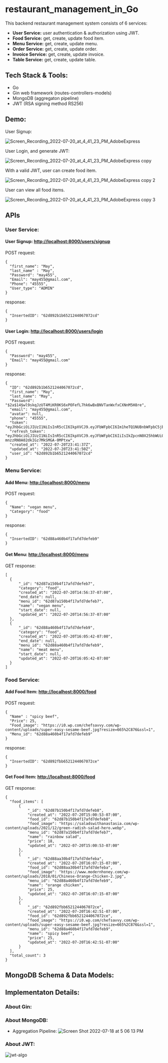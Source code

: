 # restaurant_management_in_Go

This backend restaurant management system consists of 6 services:
* __User Service:__ user authentication & authorization using JWT.
* __Food Service:__ get, create, update food item.
* __Menu Service:__ get, create, update menu.
* __Order Service:__ get, create, update order.
* __Invoice Service:__ get, create, update invoice. 
* __Table Service:__ get, create, update table.

## Tech Stack & Tools:
* Go 
* Gin web framework (routes-controllers-models)
* MongoDB (aggregaton pipeline)
* JWT (RSA signing method RS256)

## Demo:
User Signup:

![Screen_Recording_2022-07-20_at_4_41_23_PM_AdobeExpress](https://user-images.githubusercontent.com/101481587/180126180-7dd43c96-ccf8-4b4a-b4e2-643ab5ae3dce.gif)

User Login, and generate JWT:

![Screen_Recording_2022-07-20_at_4_41_23_PM_AdobeExpress copy](https://user-images.githubusercontent.com/101481587/180126438-1a6a8489-b224-419b-a7bc-5735515c1509.gif)

With a valid JWT, user can create food item.

![Screen_Recording_2022-07-20_at_4_41_23_PM_AdobeExpress copy 2](https://user-images.githubusercontent.com/101481587/180127413-c9602305-3bac-4a46-8019-a0310be40eda.gif)

User can view all food items.

![Screen_Recording_2022-07-20_at_4_41_23_PM_AdobeExpress copy 3](https://user-images.githubusercontent.com/101481587/180127577-85e7862a-cc5c-4b8c-8210-18ba9a5f0cc3.gif)



## APIs
### User Service:
  #### User Signup: <http://localhost:8000/users/signup>
  POST request:
  ```
  {
    "first_name": "May",
    "last_name" : "May",
    "Password": "may455",
    "Email": "may455@gmail.com",
    "Phone": "45555",
    "User_type": "ADMIN"
  }
  ```
  response:
  ```
  {
    "InsertedID": "62d892b1b6521244067072cd"
  }
  ```
  #### User Login: <http://localhost:8000/users/login>
  POST request:
  ```
  {
    "Password": "may455",
    "Email": "may455@gmail.com"
  }
  ```
  response:
  ```
  {
    "ID": "62d892b1b6521244067072cd",
    "first_name": "May",
    "last_name": "May",
    "Password": "$2a$14$wl9skqJzUT4MiKR0KS6xPOFefL7hk6wBxBNVTanWxfxCXNnM5H8re",
    "email": "may455@gmail.com",
    "avatar": null,
    "phone": "45555",
    "token":  "eyJhbGciOiJIUzI1NiIsInR5cCI6IkpXVCJ9.eyJFbWFpbCI6Im1heTQ1NUBnbWFpbC5jb20iLCJGaXJzdF9uYW1lIjoiTWF5IiwiTGFzdF9uYW1lIjoiTWF5IiwiVWlkIjoiNjJkODkyYjFiNjUyMTI0NDA2NzA3MmNkIiwiZXhwIjoxNjU4NDQ2OTEwfQ.hgyHJwYlSu630Z0zEQ2C24EV7L2KHIN9vZ2fmm5FfkQ",
    "refresh_token": "eyJhbGciOiJIUzI1NiIsInR5cCI6IkpXVCJ9.eyJFbWFpbCI6IiIsIkZpcnN0X25hbWUiOiIiLCJMYXN0X25hbWUiOiIiLCJVaWQiOiIiLCJleHAiOjE2NTg5NjUzMTB9.eSrEPnhz5ZkBx-mnzzRN0A02dkIGz7MkSMGA-0MPtxw",
    "created_at": "2022-07-20T23:41:37Z",
    "updated_at": "2022-07-20T23:41:50Z",
    "user_id": "62d892b1b6521244067072cd"
  }
  ```  
### Menu Service: 
#### Add Menu: <http://localhost:8000/menu>
  POST request:
  ```
  {
    "Name": "vegan menu",
    "Category": "food"
  }
  ```
  response:
  ```
  {
    "InsertedID": "62d88a460b4f17afd7defeb9"
  }
  ```
 #### Get Menu: <http://localhost:8000/menu>
   GET response:
  ```
  [
    {
        "_id": "62d87a150b4f17afd7defeb7",
        "category": "food",
        "created_at": "2022-07-20T14:56:37-07:00",
        "end_date": null,
        "menu_id": "62d87a150b4f17afd7defeb7",
        "name": "vegan menu",
        "start_date": null,
        "updated_at": "2022-07-20T14:56:37-07:00"
    },
    {
        "_id": "62d88a460b4f17afd7defeb9",
        "category": "food",
        "created_at": "2022-07-20T16:05:42-07:00",
        "end_date": null,
        "menu_id": "62d88a460b4f17afd7defeb9",
        "name": "meat menu",
        "start_date": null,
        "updated_at": "2022-07-20T16:05:42-07:00"
    }
  ]
  ``` 
### Food Service:
#### Add Food Item: <http://localhost:8000/food>
  POST request:
  ```
  {
    "Name" : "spicy beef",
    "Price": 25,
    "Food_image": "https://i0.wp.com/chefsavvy.com/wp-content/uploads/super-easy-sesame-beef.jpg?resize=665%2C876&ssl=1",
    "Menu_id": "62d88a460b4f17afd7defeb9"
  }
  ```
  response:
  ```
  {
    "InsertedID": "62d892fbb6521244067072ce"
  }
  ```
#### Get Food Item: <http://localhost:8000/food>
  GET response:
  ```
  {
    "food_items": [
        {
            "_id": "62d87b150b4f17afd7defeb8",
            "created_at": "2022-07-20T15:00:53-07:00",
            "food_id": "62d87b150b4f17afd7defeb8",
            "food_image": "https://saladswithanastasia.com/wp-content/uploads/2021/12/green-radish-salad-hero.webp",
            "menu_id": "62d87a150b4f17afd7defeb7",
            "name": "rainbow salad",
            "price": 18,
            "updated_at": "2022-07-20T15:00:53-07:00"
        },
        {
            "_id": "62d88aa30b4f17afd7defeba",
            "created_at": "2022-07-20T16:07:15-07:00",
            "food_id": "62d88aa30b4f17afd7defeba",
            "food_image": "https://www.modernhoney.com/wp-content/uploads/2018/01/Chinese-Orange-Chicken-2.jpg",
            "menu_id": "62d88a460b4f17afd7defeb9",
            "name": "orange chicken",
            "price": 25,
            "updated_at": "2022-07-20T16:07:15-07:00"
        },
        {
            "_id": "62d892fbb6521244067072ce",
            "created_at": "2022-07-20T16:42:51-07:00",
            "food_id": "62d892fbb6521244067072ce",
            "food_image": "https://i0.wp.com/chefsavvy.com/wp-content/uploads/super-easy-sesame-beef.jpg?resize=665%2C876&ssl=1",
            "menu_id": "62d88a460b4f17afd7defeb9",
            "name": "spicy beef",
            "price": 25,
            "updated_at": "2022-07-20T16:42:51-07:00"
        }
    ],
    "total_count": 3
  }
  ```

## MongoDB Schema & Data Models:



## Implementaton Details:
### About Gin:

### About MongoDB:
- Aggregation Pipeline:
![Screen Shot 2022-07-18 at 5 06 13 PM](https://user-images.githubusercontent.com/101481587/180128647-0d01975f-d770-4d82-98a3-8fb721e996a7.jpg)

### About JWT:
![jwt-algo](https://user-images.githubusercontent.com/101481587/180128861-12c9340c-b5a0-42ec-be7f-692b0391e432.svg)




